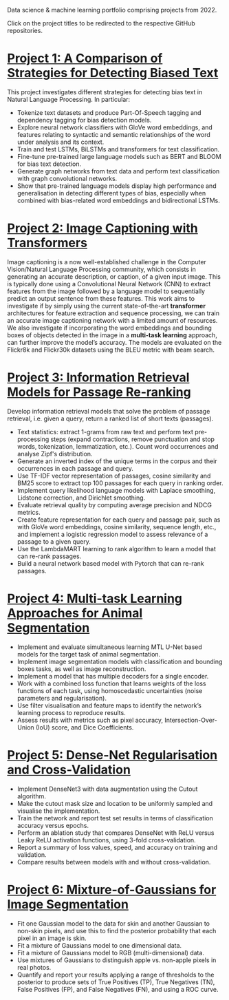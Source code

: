 Data science & machine learning portfolio comprising projects from 2022.

Click on the project titles to be redirected to the respective GitHub repositories.

# [Project 1: A Comparison of Strategies for Detecting Biased Text](https://github.com/joanrossello/Bias-Text-Detection)
This project investigates different strategies for detecting bias text in Natural Language Processing. In particular:

* Tokenize text datasets and produce Part-Of-Speech tagging and dependency tagging for bias detection models.
* Explore neural network classifiers with GloVe word embeddings, and features relating to syntactic and semantic relationships of the word under analysis and its context.
* Train and test LSTMs, BiLSTMs and transformers for text classification.
* Fine-tune pre-trained large language models such as BERT and BLOOM for bias text detection.
* Generate graph networks from text data and perform text classification with graph convolutional networks.
* Show that pre-trained language models display high performance and generalisation in detecting different types of bias, especially when combined with bias-related word embeddings and bidirectional LSTMs.


# [Project 2: Image Captioning with Transformers](https://github.com/joanrossello/Image-Captioning)
Image captioning is a now well-established challenge in the Computer Vision/Natural Language Processing community, which consists in generating an accurate description, or caption, of a given input image. This is typically done using a Convolutional Neural Network (CNN) to extract features from the image followed by a language model to sequentially predict an output sentence from these features. This work aims to investigate if by simply using the current state-of-the-art **transformer** architectures for feature extraction and sequence processing, we can train an accurate image captioning network with a limited amount of resources. We also investigate if incorporating the word embeddings and bounding boxes of objects detected in the image in a **multi-task learning** approach, can further improve the model’s accuracy. The models are evaluated on the Flickr8k and Flickr30k datasets using the BLEU metric with beam search.


# [Project 3: Information Retrieval Models for Passage Re-ranking](https://github.com/joanrossello/Information-Retrieval-Models)
Develop information retrieval models that solve the problem of passage retrieval, i.e. given a query, return a ranked list of short texts (passages).

* Text statistics: extract 1-grams from raw text and perform text pre-processing steps (expand contractions, remove punctuation and stop words, tokenization, lemmatization, etc.). Count word occurrences and analyse Zipf's distribution.
* Generate an inverted index of the unique terms in the corpus and their occurrences in each passage and query.
* Use TF-IDF vector representation of passages, cosine similarity and BM25 score to extract top 100 passages for each query in ranking order. 
* Implement query likelihood language models with Laplace smoothing, Lidstone correction, and Dirichlet smoothing.
* Evaluate retrieval quality by computing average precision and NDCG metrics.
* Create feature representation for each query and passage pair, such as with GloVe word embeddings, cosine similarity, sequence length, etc., and implement a logistic regression model to assess relevance of a passage to a given query.
* Use the LambdaMART learning to rank algorithm to learn a model that can re-rank passages.
* Build a neural network based model with Pytorch that can re-rank passages.


# [Project 4: Multi-task Learning Approaches for Animal Segmentation](https://github.com/joanrossello/Multitask-Image-Segmentation)
* Implement and evaluate simultaneous learning MTL U-Net based models for the target task of animal segmentation.
* Implement image segmentation models with classification and bounding boxes tasks, as well as image reconstruction.
* Implement a model that has multiple decoders for a single encoder.
* Work with a combined loss function that learns weights of the loss functions of each task, using homoscedastic uncertainties (noise parameters and regularisation).
* Use filter visualisation and feature maps to identify the network’s learning process to reproduce results.
* Assess results with metrics such as pixel accuracy, Intersection-Over-Union (IoU) score, and Dice Coefficients.


# [Project 5: Dense-Net Regularisation and Cross-Validation](https://github.com/joanrossello/Dense-Net)
* Implement DenseNet3 with data augmentation using the Cutout algorithm.
* Make the cutout mask size and location to be uniformly sampled and visualise the implementation.
* Train the network and report test set results in terms of classification accuracy versus epochs.
* Perform an ablation study that compares DenseNet with ReLU versus Leaky ReLU activation functions, using 3-fold cross-validation.
* Report a summary of loss values, speed, and accuracy on training and validation.
* Compare results between models with and without cross-validation.


# [Project 6: Mixture-of-Gaussians for Image Segmentation](https://github.com/joanrossello/Mixtures-of-Gaussians)
* Fit one Gaussian model to the data for skin and another Gaussian to non-skin pixels, and use this to find the posterior probability that each pixel in an image is skin.
* Fit a mixture of Gaussians model to one dimensional data.
* Fit a mixture of Gaussians model to RGB (multi-dimensional) data.
* Use mixtures of Gaussians to distinguish apple vs. non-apple pixels in real photos. 
* Quantify and report your results applying a range of thresholds to the posterior to produce sets of True Positives (TP), True Negatives (TN), False Positives (FP), and False Negatives (FN), and using a ROC curve.

